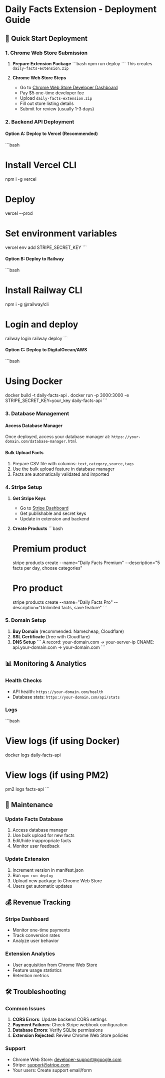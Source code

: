 # Daily Facts Extension - Deployment Guide

## 🚀 Quick Start Deployment

### 1. Chrome Web Store Submission

1. **Prepare Extension Package**
   \`\`\`bash
   npm run deploy
   \`\`\`
   This creates `daily-facts-extension.zip`

2. **Chrome Web Store Steps**
   - Go to [Chrome Web Store Developer Dashboard](https://chrome.google.com/webstore/devconsole)
   - Pay $5 one-time developer fee
   - Upload `daily-facts-extension.zip`
   - Fill out store listing details
   - Submit for review (usually 1-3 days)

### 2. Backend API Deployment

#### Option A: Deploy to Vercel (Recommended)
\`\`\`bash
# Install Vercel CLI
npm i -g vercel

# Deploy
vercel --prod

# Set environment variables
vercel env add STRIPE_SECRET_KEY
\`\`\`

#### Option B: Deploy to Railway
\`\`\`bash
# Install Railway CLI
npm i -g @railway/cli

# Login and deploy
railway login
railway deploy
\`\`\`

#### Option C: Deploy to DigitalOcean/AWS
\`\`\`bash
# Using Docker
docker build -t daily-facts-api .
docker run -p 3000:3000 -e STRIPE_SECRET_KEY=your_key daily-facts-api
\`\`\`

### 3. Database Management

#### Access Database Manager
Once deployed, access your database manager at:
`https://your-domain.com/database-manager.html`

#### Bulk Upload Facts
1. Prepare CSV file with columns: `text,category,source,tags`
2. Use the bulk upload feature in database manager
3. Facts are automatically validated and imported

### 4. Stripe Setup

1. **Get Stripe Keys**
   - Go to [Stripe Dashboard](https://dashboard.stripe.com)
   - Get publishable and secret keys
   - Update in extension and backend

2. **Create Products**
   \`\`\`bash
   # Premium product
   stripe products create --name="Daily Facts Premium" --description="5 facts per day, choose categories"
   
   # Pro product  
   stripe products create --name="Daily Facts Pro" --description="Unlimited facts, save feature"
   \`\`\`

### 5. Domain Setup

1. **Buy Domain** (recommended: Namecheap, Cloudflare)
2. **SSL Certificate** (free with Cloudflare)
3. **DNS Setup**
   \`\`\`
   A record: your-domain.com -> your-server-ip
   CNAME: api.your-domain.com -> your-domain.com
   \`\`\`

## 📊 Monitoring & Analytics

### Health Checks
- API health: `https://your-domain.com/health`
- Database stats: `https://your-domain.com/api/stats`

### Logs
\`\`\`bash
# View logs (if using Docker)
docker logs daily-facts-api

# View logs (if using PM2)
pm2 logs facts-api
\`\`\`

## 🔧 Maintenance

### Update Facts Database
1. Access database manager
2. Use bulk upload for new facts
3. Edit/hide inappropriate facts
4. Monitor user feedback

### Update Extension
1. Increment version in manifest.json
2. Run `npm run deploy`
3. Upload new package to Chrome Web Store
4. Users get automatic updates

## 💰 Revenue Tracking

### Stripe Dashboard
- Monitor one-time payments
- Track conversion rates
- Analyze user behavior

### Extension Analytics
- User acquisition from Chrome Web Store
- Feature usage statistics
- Retention metrics

## 🛠 Troubleshooting

### Common Issues
1. **CORS Errors**: Update backend CORS settings
2. **Payment Failures**: Check Stripe webhook configuration
3. **Database Errors**: Verify SQLite permissions
4. **Extension Rejected**: Review Chrome Web Store policies

### Support
- Chrome Web Store: developer-support@google.com
- Stripe: support@stripe.com
- Your users: Create support email/form
